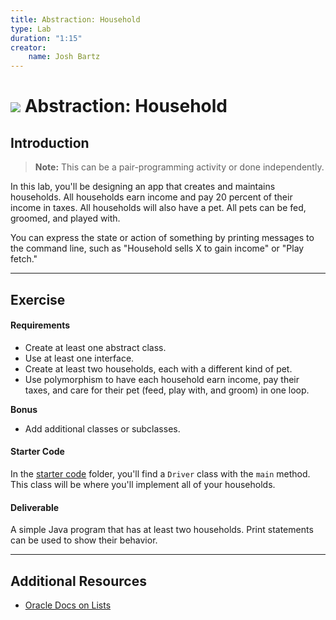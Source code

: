 ```yaml
---
title: Abstraction: Household
type: Lab
duration: "1:15"
creator:
    name: Josh Bartz
---
```


# ![](https://ga-dash.s3.amazonaws.com/production/assets/logo-9f88ae6c9c3871690e33280fcf557f33.png) Abstraction: Household

## Introduction

> **Note:** This can be a pair-programming activity or done independently.

In this lab, you'll be designing an app that creates and maintains households. All households earn income and pay 20 percent of their income in taxes. All households will also have a pet. All pets can be fed, groomed, and played with.

You can express the state or action of something by printing messages to the command line, such as "Household sells X to gain income" or "Play fetch."

----

## Exercise

#### Requirements

- Create at least one abstract class.
- Use at least one interface.
- Create at least two households, each with a different kind of pet.
- Use polymorphism to have each household earn income, pay their taxes, and care for their pet (feed, play with, and groom) in one loop.

**Bonus**
- Add additional classes or subclasses.

#### Starter Code

In the [starter code](starter-code) folder, you'll find a `Driver` class with the `main` method. This class will be where you'll implement all of your households.

#### Deliverable

A simple Java program that has at least two households. Print statements can be used to show their behavior.

---

## Additional Resources

- [Oracle Docs on Lists](https://docs.oracle.com/javase/8/docs/api/java/util/List.html)
